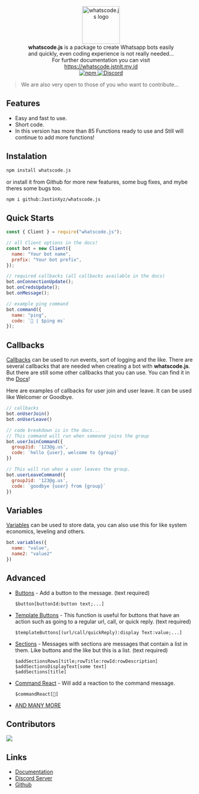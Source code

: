 <div align="center">
<img src="https://whatscode.js.org/assets/img/gambar.png" alt="whatscode.js logo" height="100"/>
<br/>
<p style="margin:0 45px 0 45px;"><strong>whatscode.js</strong> is a package to create Whatsapp bots easily and quickly, even coding experience is not really needed...<br/>For further documentation you can visit <a href="https://whatscode.jstnlt.my.id" target="_blank">https://whatscode.jstnlt.my.id</a></p>
<a href="https://npmjs.com/package/whatscode.js" target="_blank">
<img alt="npm" src="https://img.shields.io/npm/dt/whatscode.js?logo=npm&style=for-the-badge">
</a>

<a href="https://discord.gg/CzqHbx7rdU" target="_blank">
<img alt="Discord" src="https://img.shields.io/discord/973324613851422730?color=%235865F2&label=Discord&logo=discord&style=for-the-badge">
</a>
</div>

> We are also very open to those of you who want to contribute...

## Features
- Easy and fast to use.
- Short code.
- In this version has more than 85 Functions ready to use and Still will continue to add more functions!

## Instalation

```bash
npm install whatscode.js
```

or install it from Github for more new features, some bug fixes, and mybe theres some bugs too.

```bash
npm i github:JastinXyz/whatscode.js
```

## Quick Starts

```js
const { Client } = require("whatscode.js");

// all Client options in the docs!
const bot = new Client({
  name: "Your bot name",
  prefix: "Your bot prefix",
});

// required callbacks (all callbacks available in the docs)
bot.onConnectionUpdate();
bot.onCredsUpdate();
bot.onMessage();

// example ping command
bot.command({
  name: "ping",
  code: `🏓 | $ping ms`
});
```

## Callbacks
[Callbacks](https://whatscode.jstnlt.my.id/callbacks/onconnectionupdate) can be used to run events, sort of logging and the like. There are several callbacks that are needed when creating a bot with **whatscode.js**. But there are still some other callbacks that you can use. You can find it in the [Docs](https://whatscode.jstnlt.my.id)!

Here are examples of callbacks for user join and user leave. It can be used like Welcomer or Goodbye.

```js
// callbacks
bot.onUserJoin()
bot.onUserLeave()

// code breakdown is in the docs...
// This command will run when someone joins the group
bot.userJoinCommand({
  groupJid: '123@g.us',
  code: `hello {user}, welcome to {group}`
})

// This will run when a user leaves the group.
bot.userLeaveCommand({
  groupJid: '123@g.us',
  code: `goodbye {user} from {group}`
})
```

## Variables
[Variables](https://whatscode.jstnlt.my.id/references/guides/variables) can be used to store data, you can also use this for like system economics, leveling and others.

```js
bot.variables({
  name: "value",
  name2: "value2"
})
```

## Advanced

- [Buttons](https://whatscode.jstnlt.my.id/functions/$button) - Add a button to the message. (text required)
  ```
  $button[buttonId:button text;...]
  ```

- [Template Buttons](https://whatscode.jstnlt.my.id/functions/$templateButtons) - This function is useful for buttons that have an action such as going to a regular url, call, or quick reply. (text required)
  ```
  $templateButtons[(url/call/quickReply):display Text:value;...]
  ```

- [Sections](https://whatscode.jstnlt.my.id/guides/sections) - Messages with sections are messages that contain a list in them. Like buttons and the like but this is a list. (text required)
  ```
  $addSectionsRows[title;rowTitle:rowId:rowDescription]
  $addSectionsDisplayText[some text]
  $addSections[title]
  ```

- [Command React](https://whatscode.jstnlt.my.id/functions/$commandReact) - Will add a reaction to the command message.
  ```
  $commandReact[🤨️]
  ```

- [AND MANY MORE](https://whatscode.jstnlt.my.id/)

## Contributors
<a href="https://github.com/jastinxyz/whatscode.js/graphs/contributors">
  <img src="https://contrib.rocks/image?repo=jastinxyz/whatscode.js" />
</a>

## Links
- [Documentation](https://whatscode.jstnlt.my.id)
- [Discord Server](https://discord.gg/CzqHbx7rdU)
- [Github](https://github.com/JastinXyz/whatscode.hs)
